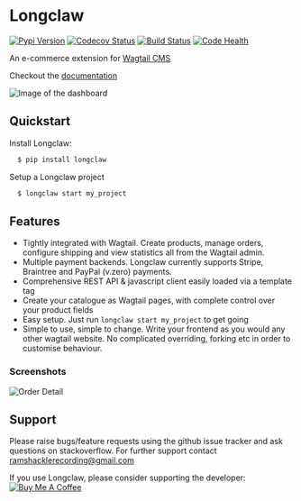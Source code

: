 # Longclaw


[![Pypi Version](https://badge.fury.io/py/longclaw.svg)](https://badge.fury.io/py/longclaw)
[![Codecov Status](https://codecov.io/gh/JamesRamm/longclaw/branch/master/graph/badge.svg)](https://codecov.io/gh/JamesRamm/longclaw)
[![Build Status](https://travis-ci.org/JamesRamm/longclaw.svg?branch=master)](https://travis-ci.org/JamesRamm/longclaw)
[![Code Health](https://landscape.io/github/JamesRamm/longclaw/master/landscape.svg?style=flat)](https://landscape.io/github/JamesRamm/longclaw/master)

An e-commerce extension for [Wagtail CMS](https://github.com/wagtail/wagtail)



Checkout the [documentation](https://jamesramm.github.io/longclaw/)

![Image of the dashboard](docs/assets/dashboard.png)

## Quickstart

Install Longclaw:

```bash
  $ pip install longclaw
```

Setup a Longclaw project

```bash
  $ longclaw start my_project
```

## Features

- Tightly integrated with Wagtail. Create products, manage orders, configure shipping and view statistics all from the Wagtail admin.
- Multiple payment backends. Longclaw currently supports Stripe, Braintree and PayPal (v.zero) payments.
- Comprehensive REST API & javascript client easily loaded via a template tag
- Create your catalogue as Wagtail pages, with complete control over your product fields
- Easy setup. Just run `longclaw start my_project` to get going
- Simple to use, simple to change. Write your frontend as you would any other wagtail website. No complicated overriding, forking etc in order to customise behaviour.


### Screenshots

![Order Detail](docs/assets/order_detail.png)


## Support


Please raise bugs/feature requests using the github issue tracker and ask questions on stackoverflow.
For further support contact ramshacklerecording@gmail.com

If you use Longclaw, please consider supporting the developer:
<a href="https://www.buymeacoffee.com/pHtXDM748" target="_blank"><img src="https://www.buymeacoffee.com/assets/img/custom_images/orange_img.png" alt="Buy Me A Coffee" style="height: auto !important;width: auto !important;" ></a>

